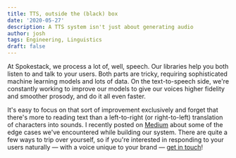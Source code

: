 ```yaml
---
title: TTS, outside the (black) box
date: '2020-05-27'
description: A TTS system isn't just about generating audio
author: josh
tags: Engineering, Linguistics
draft: false
---
```


At Spokestack, we process a lot of, well, speech. Our libraries help you both listen to and talk to your users. Both parts are tricky, requiring sophisticated machine learning models and lots of data. On the text-to-speech side, we're constantly working to improve our models to give our voices higher fidelity and smoother prosody, and do it all even faster.

It's easy to focus on that sort of improvement exclusively and forget that there's more to reading text than a left-to-right (or right-to-left) translation of characters into sounds. I recently posted on [Medium](https://medium.com/@josh_z/tts-outside-the-black-box-81ed0b96553b) about some of the edge cases we've encountered while building our system. There are quite a few ways to trip over yourself, so if you're interested in responding to your users naturally — with a voice unique to your brand — [get in touch](mailto:hello@spokestack.io)!
